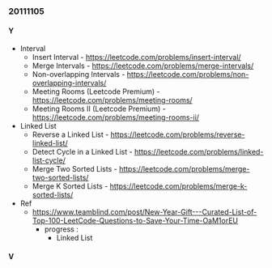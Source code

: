 ### 20111105

#### Y
- Interval
  - Insert Interval - https://leetcode.com/problems/insert-interval/
  - Merge Intervals - https://leetcode.com/problems/merge-intervals/
  - Non-overlapping Intervals - https://leetcode.com/problems/non-overlapping-intervals/
  - Meeting Rooms (Leetcode Premium) - https://leetcode.com/problems/meeting-rooms/
  - Meeting Rooms II (Leetcode Premium) - https://leetcode.com/problems/meeting-rooms-ii/
- Linked List
  - Reverse a Linked List - https://leetcode.com/problems/reverse-linked-list/
  - Detect Cycle in a Linked List - https://leetcode.com/problems/linked-list-cycle/
  - Merge Two Sorted Lists - https://leetcode.com/problems/merge-two-sorted-lists/
  - Merge K Sorted Lists - https://leetcode.com/problems/merge-k-sorted-lists/
- Ref
  - https://www.teamblind.com/post/New-Year-Gift---Curated-List-of-Top-100-LeetCode-Questions-to-Save-Your-Time-OaM1orEU
    - progress :
      - Linked List

#### V
